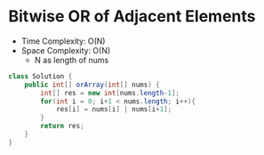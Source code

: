 # Bitwise OR of Adjacent Elements

- Time Complexity: O(N)
- Space Complexity: O(N)
  - N as length of nums

```java
class Solution {
    public int[] orArray(int[] nums) {
        int[] res = new int[nums.length-1];
        for(int i = 0; i+1 < nums.length; i++){
            res[i] = nums[i] | nums[i+1];
        }
        return res;
    }
}
```